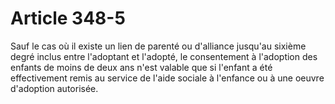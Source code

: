 # Article 348-5

Sauf le cas où il existe un lien de parenté ou d'alliance jusqu'au sixième degré inclus entre l'adoptant et l'adopté, le consentement à l'adoption des enfants de moins de deux ans n'est valable que si l'enfant a été effectivement remis au service de l'aide sociale à l'enfance ou à une oeuvre d'adoption autorisée.